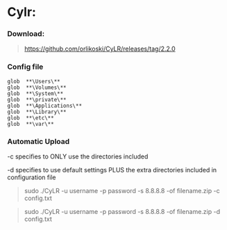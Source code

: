 # Cylr:

### Download:
> https://github.com/orlikoski/CyLR/releases/tag/2.2.0

### Config file
```
glob  **\Users\**
glob  **\Volumes\**
glob  **\System\**
glob  **\private\**
glob  **\Applications\**
glob  **\Library\**
glob  **\etc\**
glob  **\var\**
```

### Automatic Upload
-c specifies to ONLY use the directories included

-d specifies to use default settings PLUS the extra directories included in configuration file

> sudo ./CyLR -u username -p password -s 8.8.8.8 -of filename.zip -c config.txt

> sudo ./CyLR -u username -p password -s 8.8.8.8 -of filename.zip -d config.txt

